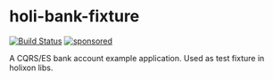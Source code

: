 # holi-bank-fixture

[![Build Status](https://github.com/holixon/holi-bank-fixture/workflows/Development%20branches/badge.svg)](https://github.com/holixon/holi-bank-fixture/actions)
[![sponsored](https://img.shields.io/badge/sponsoredBy-Holisticon-RED.svg)](https://holisticon.de/)

A CQRS/ES bank account example application. Used as test fixture in holixon libs.
